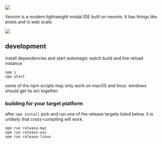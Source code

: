 ![](https://veonim.github.io/veonim/header.png)

Veonim is a modern lightweight modal IDE built on neovim. It has things like pixels and is web scale.

![](https://veonim.github.io/veonim/preview.png)

## development

install dependencies and start automagic watch build and live reload instance

```
npm i
npm start
```

some of the npm scripts may only work on macOS and linux. windows should get its act together.

### building for your target platform

after `npm install` pick and run one of the release targets listed below. it is unlikely that cross-compiling will work.

```
npm run release-mac
npm run release-win
npm run release-linux
```

